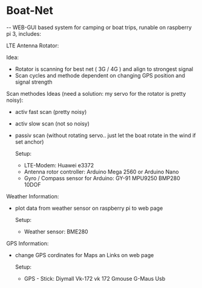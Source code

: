 # Boat-Net
--
WEB-GUI based system for camping or boat trips, runable on raspberry pi 3, includes:

LTE Antenna Rotator:

Idea:
- Rotator is scanning for best net ( 3G / 4G ) and align to strongest signal
- Scan cycles and methode dependent on changing GPS position and signal strength

Scan methodes Ideas (need a solution: my servo for the rotator is pretty noisy):
- activ fast scan (pretty noisy)
- activ slow scan (not so noisy)
- passiv scan (without rotating servo.. just let the boat rotate in the wind if set anchor)

  Setup:
  - LTE-Modem: Huawei e3372
  - Antenna rotor controller: Arduino Mega 2560 or Arduino Nano
  - Gyro / Compass sensor for Arduino: GY-91 MPU9250 BMP280 10DOF

Weather Information:
- plot data from weather sensor on raspberry pi to web page

  Setup:
  - Weather sensor: BME280

GPS Information:
- change GPS cordinates for Maps an Links on web page

  Setup:
  - GPS - Stick: Diymall Vk-172 vk 172 Gmouse G-Maus Usb
